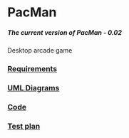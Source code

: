 # PacMan
##### The current version of PacMan - 0.02
Desktop arcade game
### [Requirements](/Documents/Requirements/Requirements.md)
### [UML Diagrams](https://github.com/BoryaD/PacMan/tree/master/Documents/Diagrams)
### [Code](https://github.com/BoryaD/PacMan/tree/master/Code)
### [Test plan](https://github.com/BoryaD/PacMan/tree/master/Testing)
